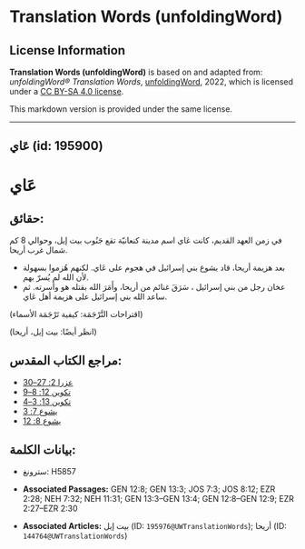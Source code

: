# Translation Words (unfoldingWord)

## License Information

**Translation Words (unfoldingWord)** is based on and adapted from: _unfoldingWord® Translation Words_, [unfoldingWord](https://unfoldingword.org/utw), 2022, which is licensed under a [CC BY-SA 4.0 license](https://creativecommons.org/licenses/by-sa/4.0/legalcode.en).

This markdown version is provided under the same license.



--------------------------------

## عَاي (id: 195900)

عَاي
====

حقائق:
------

في زمن العهد القديم، كانت عَاي اسم مدينة كنعانيّة تقع جَنُوب بيت إيل، وحوالي 8 كم شمال غرب أريحا.

* بعد هزيمة أريحا، قاد يشوع بني إسرائيل في هجوم على عَاي. لكنهم هُزموا بسهولة لأن الله لم يُسرّ بهم.
* عخان رجل من بني إسرائيل ، سَرَقَ غنائم من أريحا، وأَمَرَ الله بقتله هو وأسرته. ثم ساعد الله بني إسرائيل على هزيمة أهل عَاي.

(اقتراحات التَّرْجَمَة: كيفية تَرْجَمَة الأسماء)

(انظر أيضًا: بيت إيل، أريحا)

مراجع الكتاب المقدس:
--------------------

* [عزرا 2: 27–30](https://ref.ly/Ezra2:27-Ezra2:30)
* [تكوين 12: 8–9](https://ref.ly/Gen12:8-Gen12:9)
* [تكوين 13: 3–4](https://ref.ly/Gen13:3-Gen13:4)
* [يشوع 7: 3](https://ref.ly/Josh7:3)
* [يشوع 8: 12](https://ref.ly/Josh8:12)

بيانات الكلمة:
--------------

* سترونغ: H5857

* **Associated Passages:** GEN 12:8; GEN 13:3; JOS 7:3; JOS 8:12; EZR 2:28; NEH 7:32; NEH 11:31; GEN 13:3–GEN 13:4; GEN 12:8–GEN 12:9; EZR 2:27–EZR 2:30
* **Associated Articles:** بيت إيل (ID: `195976@UWTranslationWords`); أريحا (ID: `144764@UWTranslationWords`)

